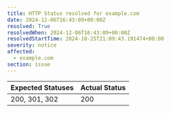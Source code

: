```yaml
---
title: HTTP Status resolved for example.com
date: 2024-12-06T16:43:09+00:00Z
resolved: True
resolvedWhen: 2024-12-06T16:43:09+00:00Z
resolvedStartTime: 2024-10-25T21:09:43.191474+00:00
severity: notice
affected:
  - example.com
section: issue
---
```


| Expected Statuses | Actual Status  |
|-------------------|----------------|
| 200, 301, 302 | 200 |
